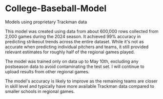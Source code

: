 # College-Baseball-Model
Models using proprietary Trackman data

This model was created using data from about 600,000 rows collected from 2,000 games during the 2024 season. It achieved 99% accuracy in predicting strikeout trends across the entire dataset. While it's not as accurate when predicting individual pitchers and teams, it still provided relevant estimates for roughly half of the regional games played.

The model was trained only on data up to May 10th, excluding any postseason data to avoid contaminating the test set. I will continue to upload results from other regional games.

The model's accuracy is likely to improve as the remaining teams are closer in skill level and typically have more available Trackman data compared to smaller schools in regional games.
